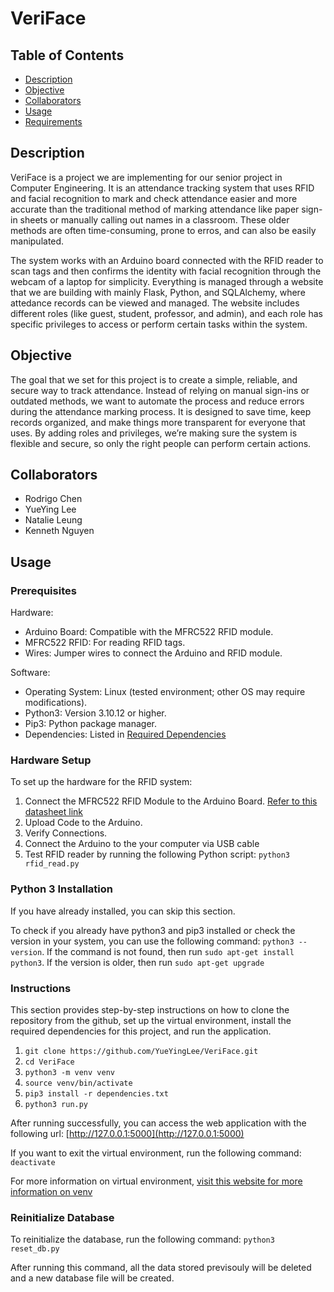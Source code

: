 # VeriFace

## Table of Contents
- [Description](#description)
- [Objective](#objective)
- [Collaborators](#Collaborators)
- [Usage](#usage)
- [Requirements](#Requirements)

## Description
VeriFace is a project we are implementing for our senior project in Computer Engineering. It is an attendance tracking system that uses RFID and facial recognition to mark and check attendance easier and more accurate than the traditional method of marking attendance like paper sign-in sheets or manually calling out names in a classroom. These older methods are often time-consuming, prone to erros, and can also be easily manipulated.

The system works with an Arduino board connected with the RFID reader to scan tags and then confirms the identity with facial recognition through the webcam of a laptop for simplicity. Everything is managed through a website that we are building with mainly Flask, Python, and SQLAlchemy, where attedance records can be viewed and managed. The website includes different roles (like guest, student, professor, and admin), and each role has specific privileges to access or perform certain tasks within the system.

## Objective
The goal that we set for this project is to create a simple, reliable, and secure way to track attendance. Instead of relying on manual sign-ins or outdated methods, we want to automate the process and reduce errors during the attendance marking process. It is designed to save time, keep records organized, and make things more transparent for everyone that uses. By adding roles and privileges, we’re making sure the system is flexible and secure, so only the right people can perform certain actions.


## Collaborators
- Rodrigo Chen
- YueYing Lee
- Natalie Leung
- Kenneth Nguyen

## Usage

### Prerequisites
Hardware:
- Arduino Board: Compatible with the MFRC522 RFID module.
- MFRC522 RFID: For reading RFID tags.
- Wires: Jumper wires to connect the Arduino and RFID module.

Software:
- Operating System: Linux (tested environment; other OS may require modifications).
- Python3: Version 3.10.12 or higher.
- Pip3: Python package manager.
- Dependencies: Listed in [Required Dependencies](dependencies.txt)

### Hardware Setup
To set up the hardware for the RFID system:
1. Connect the MFRC522 RFID Module to the Arduino Board. [Refer to this datasheet link](https://www.nxp.com/docs/en/data-sheet/MFRC522.pdf)
2. Upload Code to the Arduino.
3. Verify Connections.
4. Connect the Arduino to the your computer via USB cable
5. Test RFID reader by running the following Python script:  ``python3 rfid_read.py``

### Python 3 Installation
If you have already installed, you can skip this section.

To check if you already have python3 and pip3 installed or check the version in your system, you can use the following command: ``python3 --version``. If the command is not found, then run ``sudo apt-get install python3``. If the version is older, then run ``sudo apt-get upgrade``

### Instructions
This section provides step-by-step instructions on how to clone the repository from the github, set up the virtual environment, install the required dependencies for this project, and run the application.
1. ``git clone https://github.com/YueYingLee/VeriFace.git``
2. ``cd VeriFace``
3. ``python3 -m venv venv``
4. ``source venv/bin/activate``
5. ``pip3 install -r dependencies.txt``
6. ``python3 run.py``

After running successfully, you can access the web application with the following url: [http://127.0.0.1:5000](http://127.0.0.1:5000)

If you want to exit the virtual environment, run the following command:
``deactivate``

For more information on virtual environment, [visit this website for more information on venv](https://docs.python.org/3/library/venv.html)

### Reinitialize Database
To reinitialize the database, run the following command: ``python3 reset_db.py``

After running this command, all the data stored previsouly will be deleted and a new database file will be created.
